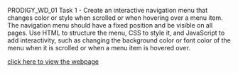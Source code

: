 PRODIGY_WD_01
Task 1 - Create an interactive navigation menu that changes color or style when scrolled or when hovering over a menu item. The navigation menu should have a fixed position and be visible on all pages. Use HTML to structure the menu, CSS to style it, and JavaScript to add interactivity, such as changing the background color or font color of the menu when it is scrolled or when a menu item is hovered over.

[click here to view the webpage](https://lakshmi3412.github.io/-PRODIGY_WD_01-/)
